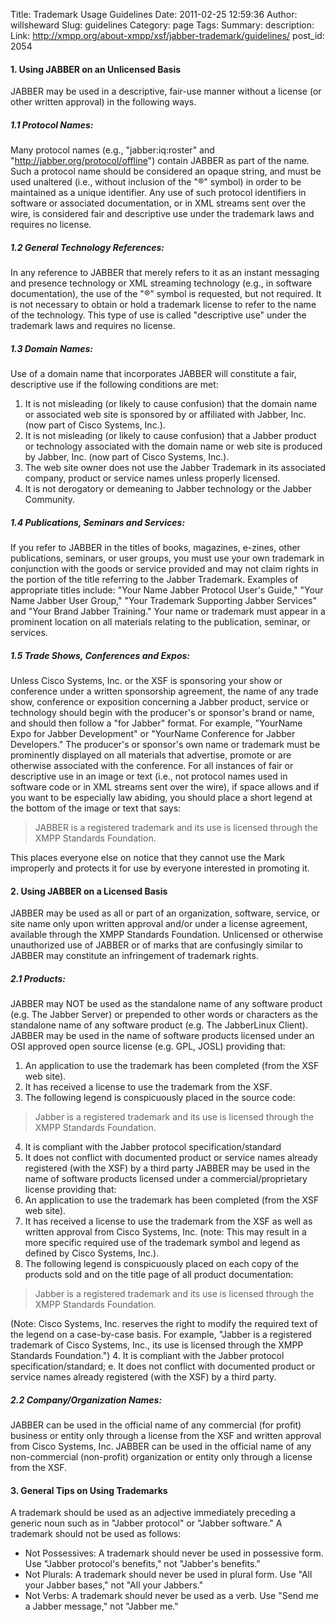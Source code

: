 Title: Trademark Usage Guidelines
Date: 2011-02-25 12:59:36
Author: willsheward
Slug: guidelines
Category: page
Tags: 
Summary: description:
Link: http://xmpp.org/about-xmpp/xsf/jabber-trademark/guidelines/
post_id: 2054


#### 1. Using JABBER on an Unlicensed Basis

JABBER may be used in a descriptive, fair-use manner without a license (or other written approval) in the following ways.

##### 1.1 Protocol Names:

Many protocol names (e.g., "jabber:iq:roster" and "http://jabber.org/protocol/offline") contain JABBER as part of the name. Such a protocol name should be considered an opaque string, and must be used unaltered (i.e., without inclusion of the "®" symbol) in order to be maintained as a unique identifier. Any use of such protocol identifiers in software or associated documentation, or in XML streams sent over the wire, is considered fair and descriptive use under the trademark laws and requires no license.

##### 1.2 General Technology References:

In any reference to JABBER that merely refers to it as an instant messaging and presence technology or XML streaming technology (e.g., in software documentation), the use of the "®" symbol is requested, but not required. It is not necessary to obtain or hold a trademark license to refer to the name of the technology. This type of use is called "descriptive use" under the trademark laws and requires no license.

##### 1.3 Domain Names:

Use of a domain name that incorporates JABBER will constitute a fair, descriptive use if the following conditions are met:

1. It is not misleading (or likely to cause confusion) that the domain name or associated web site is sponsored by or affiliated with Jabber, Inc. (now part of Cisco Systems, Inc.).
2. It is not misleading (or likely to cause confusion) that a Jabber product or technology associated with the domain name or web site is produced by Jabber, Inc. (now part of Cisco Systems, Inc.).
3. The web site owner does not use the Jabber Trademark in its associated company, product or service names unless properly licensed.
4. It is not derogatory or demeaning to Jabber technology or the Jabber Community.

##### 1.4 Publications, Seminars and Services:

If you refer to JABBER in the titles of books, magazines, e-zines, other publications, seminars, or user groups, you must use your own trademark in conjunction with the goods or service provided and may not claim rights in the portion of the title referring to the Jabber Trademark. Examples of appropriate titles include: "Your Name Jabber Protocol User's Guide," "Your Name Jabber User Group," "Your Trademark Supporting Jabber Services" and "Your Brand Jabber Training." Your name or trademark must appear in a prominent location on all materials relating to the publication, seminar, or services.

##### 1.5 Trade Shows, Conferences and Expos:

Unless Cisco Systems, Inc. or the XSF is sponsoring your show or conference under a written sponsorship agreement, the name of any trade show, conference or exposition concerning a Jabber product, service or technology should begin with the producer's or sponsor's brand or name, and should then follow a "for Jabber" format. For example, "YourName Expo for Jabber Development" or "YourName Conference for Jabber Developers." The producer's or sponsor's own name or trademark must be prominently displayed on all materials that advertise, promote or are otherwise associated with the conference. For all instances of fair or descriptive use in an image or text (i.e., not protocol names used in software code or in XML streams sent over the wire), if space allows and if you want to be especially law abiding, you should place a short legend at the bottom of the image or text that says:

> JABBER is a registered trademark and its use is licensed through the XMPP Standards Foundation.

This places everyone else on notice that they cannot use the Mark improperly and protects it for use by everyone interested in promoting it.

#### 2. Using JABBER on a Licensed Basis

JABBER may be used as all or part of an organization, software, service, or site name only upon written approval and/or under a license agreement, available through the XMPP Standards Foundation. Unlicensed or otherwise unauthorized use of JABBER or of marks that are confusingly similar to JABBER may constitute an infringement of trademark rights.

##### 2.1 Products:

JABBER may NOT be used as the standalone name of any software product (e.g. The Jabber Server) or prepended to other words or characters as the standalone name of any software product (e.g. The JabberLinux Client). JABBER may be used in the name of software products licensed under an OSI approved open source license (e.g. GPL, JOSL) providing that:

1. An application to use the trademark has been completed (from the XSF web site).
2. It has received a license to use the trademark from the XSF.
3. The following legend is conspicuously placed in the source code:

> Jabber is a registered trademark and its use is licensed through the XMPP Standards Foundation.

4. It is compliant with the Jabber protocol specification/standard
5. It does not conflict with documented product or service names already registered (with the XSF) by a third party
JABBER may be used in the name of software products licensed under a commercial/proprietary license providing that:
1. An application to use the trademark has been completed (from the XSF web site).
2. It has received a license to use the trademark from the XSF as well as written approval from Cisco Systems, Inc. (note: This may result in a more specific required use of the trademark symbol and legend as defined by Cisco Systems, Inc.).
3. The following legend is conspicuously placed on each copy of the products sold and on the title page of all product documentation:

> Jabber is a registered trademark and its use is licensed through the XMPP Standards Foundation.

(Note: Cisco Systems, Inc. reserves the right to modify the required text of the legend on a case-by-case basis. For example, "Jabber is a registered trademark of Cisco Systems, Inc., its use is licensed through the XMPP Standards Foundation.")
4. It is compliant with the Jabber protocol specification/standard; e. It does not conflict with documented product or service names already registered (with the XSF) by a third party.

##### 2.2 Company/Organization Names:

JABBER can be used in the official name of any commercial (for profit) business or entity only through a license from the XSF and written approval from Cisco Systems, Inc. JABBER can be used in the official name of any non-commercial (non-profit) organization or entity only through a license from the XSF.

#### 3. General Tips on Using Trademarks

A trademark should be used as an adjective immediately preceding a generic noun such as in "Jabber protocol" or "Jabber software." A trademark should not be used as follows:

* Not Possessives: A trademark should never be used in possessive form. Use "Jabber protocol's benefits," not "Jabber's benefits."
* Not Plurals: A trademark should never be used in plural form. Use "All your Jabber bases," not "All your Jabbers."
* Not Verbs: A trademark should never be used as a verb. Use "Send me a Jabber message," not "Jabber me."
